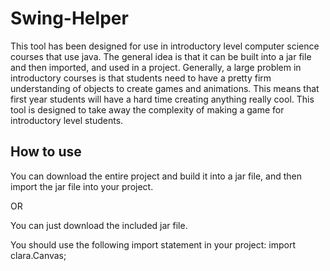 # Swing-Helper
This tool has been designed for use in introductory level computer science courses that use java.  The general idea is that it can be built into a jar file and then imported, and used in a project.  Generally, a large problem in introductory courses is that students need to have a pretty firm understanding of objects to create games and animations.  This means that first year students will have a hard time creating anything really cool.  This tool is designed to take away the complexity of making a game for introductory level students.

## **How to use**
You can download the entire project and build it into a jar file, and then import the jar file into your project.

OR

You can just download the included jar file.

You should use the following import statement in your project: import clara.Canvas;
